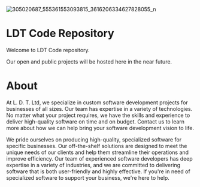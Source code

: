 ![305020687_555361553093815_3616206334627828055_n](https://user-images.githubusercontent.com/46710439/194235642-ec640679-a341-478b-8442-e883dd6679cb.jpg)

# LDT Code Repository

Welcome to LDT Code repository.

Our open and public projects will be hosted here in the near future.

# About

At L. D. T. Ltd, we specialize in custom software development projects for businesses of all sizes. Our team has expertise in a variety of technologies. No matter what your project requires, we have the skills and experience to deliver high-quality software on time and on budget. Contact us to learn more about how we can help bring your software development vision to life.

We pride ourselves on producing high-quality, specialized software for specific businesses. Our off-the-shelf solutions are designed to meet the unique needs of our clients and help them streamline their operations and improve efficiency. Our team of experienced software developers has deep expertise in a variety of industries, and we are committed to delivering software that is both user-friendly and highly effective. If you're in need of specialized software to support your business, we're here to help.
